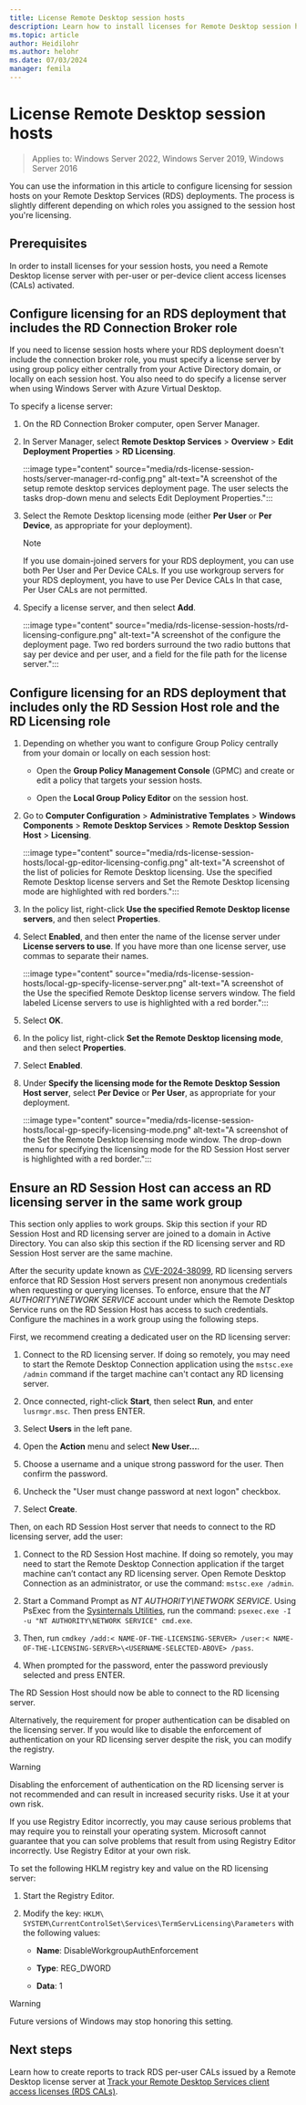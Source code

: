 ```yaml
---
title: License Remote Desktop session hosts
description: Learn how to install licenses for Remote Desktop session hosts.
ms.topic: article
author: Heidilohr
ms.author: helohr
ms.date: 07/03/2024
manager: femila
---
```

# License Remote Desktop session hosts

>Applies to: Windows Server 2022, Windows Server 2019, Windows Server 2016

You can use the information in this article to configure licensing for session hosts on your Remote Desktop Services (RDS) deployments. The process is slightly different depending on which roles you assigned to the session host you're licensing.

## Prerequisites

In order to install licenses for your session hosts, you need a Remote Desktop license server with per-user or per-device client access licenses (CALs) activated.

## Configure licensing for an RDS deployment that includes the RD Connection Broker role

If you need to license session hosts where your RDS deployment doesn't include the connection broker role, you must specify a license server by using group policy either centrally from your Active Directory domain, or locally on each session host. You also need to do specify a license server when using Windows Server with Azure Virtual Desktop.

To specify a license server:

1. On the RD Connection Broker computer, open Server Manager.
2. In Server Manager, select **Remote Desktop Services** > **Overview** > **Edit Deployment Properties** > **RD Licensing**.

   :::image type="content" source="media/rds-license-session-hosts/server-manager-rd-config.png" alt-text="A screenshot of the setup remote desktop services deployment page. The user selects the tasks drop-down menu and selects Edit Deployment Properties.":::

3. Select the Remote Desktop licensing mode (either **Per User** or **Per Device**, as appropriate for your deployment).

   > [!NOTE]  
   > If you use domain-joined servers for your RDS deployment, you can use both Per User and Per Device CALs. If you use workgroup servers for your RDS deployment, you have to use Per Device CALs In that case, Per User CALs are not permitted.

4. Specify a license server, and then select **Add**.

   :::image type="content" source="media/rds-license-session-hosts/rd-licensing-configure.png" alt-text="A screenshot of the configure the deployment page. Two red borders surround the two radio buttons that say per device and per user, and a field for the file path for the license server.":::

## Configure licensing for an RDS deployment that includes only the RD Session Host role and the RD Licensing role

1. Depending on whether you want to configure Group Policy centrally from your domain or locally on each session host:

   - Open the **Group Policy Management Console** (GPMC) and create or edit a policy that targets your session hosts.

   - Open the **Local Group Policy Editor** on the session host.

1. Go to **Computer Configuration** > **Administrative Templates** > **Windows Components** > **Remote Desktop Services** > **Remote Desktop Session Host** > **Licensing**.

   :::image type="content" source="media/rds-license-session-hosts/local-gp-editor-licensing-config.png" alt-text="A screenshot of the list of policies for Remote Desktop licensing. Use the specified Remote Desktop license servers and Set the Remote Desktop licensing mode are highlighted with red borders.":::

1. In the policy list, right-click **Use the specified Remote Desktop license servers**, and then select **Properties**.

1. Select **Enabled**, and then enter the name of the license server under **License servers to use**. If you have more than one license server, use commas to separate their names.

   :::image type="content" source="media/rds-license-session-hosts/local-gp-specify-license-server.png" alt-text="A screenshot of the Use the specified Remote Desktop license servers window. The field labeled License servers to use is highlighted with a red border.":::

1. Select **OK**.  

1. In the policy list, right-click **Set the Remote Desktop licensing mode**, and then select **Properties**.

1. Select **Enabled**.

1. Under **Specify the licensing mode for the Remote Desktop Session Host server**, select **Per Device** or **Per User**, as appropriate for your deployment.

   :::image type="content" source="media/rds-license-session-hosts/local-gp-specify-licensing-mode.png" alt-text="A screenshot of the Set the Remote Desktop licensing mode window. The drop-down menu for specifying the licensing mode for the RD Session Host server is highlighted with a red border.":::

## Ensure an RD Session Host can access an RD licensing server in the same work group 

This section only applies to work groups. Skip this section if your RD Session Host and RD licensing server are joined to a domain in Active Directory. You can also skip this section if the RD licensing server and RD Session Host server are the same machine. 

After the security update known as [CVE-2024-38099](https://msrc.microsoft.com/update-guide/vulnerability/CVE-2024-38099), RD licensing servers enforce that RD Session Host servers present non anonymous credentials when requesting or querying licenses. To enforce, ensure that the _NT AUTHORITY\NETWORK SERVICE_ account under which the Remote Desktop Service runs on the RD Session Host has access to such credentials. Configure the machines in a work group using the following steps. 

First, we recommend creating a dedicated user on the RD licensing server: 

1. Connect to the RD licensing server. If doing so remotely, you may need to start the Remote Desktop Connection application using the `mstsc.exe /admin` command if the target machine can't contact any RD licensing server. 

1. Once connected, right-click **Start**, then select **Run**, and enter `lusrmgr.msc`. Then press ENTER. 

1. Select **Users** in the left pane. 

1. Open the **Action** menu and select **New User…**. 

1. Choose a username and a unique strong password for the user. Then confirm the password.

1. Uncheck the "User must change password at next logon" checkbox. 

1. Select **Create**. 

Then, on each RD Session Host server that needs to connect to the RD licensing server, add the user: 

1. Connect to the RD Session Host machine. If doing so remotely, you may need to start the Remote Desktop Connection application if the target machine can’t contact any RD licensing server. Open Remote Desktop Connection as an administrator, or use the command: `mstsc.exe /admin`.

1. Start a Command Prompt as _NT AUTHORITY\NETWORK SERVICE_. Using PsExec from the [Sysinternals Utilities](/sysinternals/downloads/), run the command: `psexec.exe -I -u "NT AUTHORITY\NETWORK SERVICE" cmd.exe`. 

1. Then, run `cmdkey /add:< NAME-OF-THE-LICENSING-SERVER> /user:< NAME-OF-THE-LICENSING-SERVER>\<USERNAME-SELECTED-ABOVE> /pass`. 

1. When prompted for the password, enter the password previously selected and press ENTER. 

The RD Session Host should now be able to connect to the RD licensing server. 

Alternatively, the requirement for proper authentication can be disabled on the licensing server. If you would like to disable the enforcement of authentication on your RD licensing server despite the risk, you can modify the registry. 
 
> [!WARNING]
> Disabling the enforcement of authentication on the RD licensing server is not recommended and can result in increased security risks. Use it at your own risk. 
>
> If you use Registry Editor incorrectly, you may cause serious problems that may require you to reinstall your operating system. Microsoft cannot guarantee that you can solve problems that result from using Registry Editor incorrectly. Use Registry Editor at your own risk.

To set the following HKLM registry key and value on the RD licensing server: 

1. Start the Registry Editor. 

1. Modify the key: `HKLM\ SYSTEM\CurrentControlSet\Services\TermServLicensing\Parameters` with the following values: 

   - **Name**: DisableWorkgroupAuthEnforcement 

   - **Type**: REG_DWORD 

   - **Data**: 1 

> [!WARNING]
> Future versions of Windows may stop honoring this setting. 

## Next steps

Learn how to create reports to track RDS per-user CALs issued by a Remote Desktop license server at [Track your Remote Desktop Services client access licenses (RDS CALs)](rds-track-cals.md).
